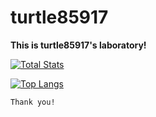 # turtle85917

**This is turtle85917's laboratory!**


[![Total Stats](https://github-readme-stats.vercel.app/api?username=turtle85917&show_icons=true&custom_title=Turtle85917&bg_color=F4CD68)](https://github.com/turtle85917)

[![Top Langs](https://github-readme-stats.vercel.app/api/top-langs?username=turtle85917&layout=compact)](https://github.com/turtle85917)

```
Thank you!
```
